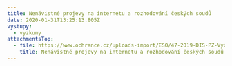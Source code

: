 ```yaml
---
title: Nenávistné projevy na internetu a rozhodování českých soudů
date: 2020-01-31T13:25:13.805Z
vystupy:
  - vyzkumy
attachmentsTop:
  - file: https://www.ochrance.cz/uploads-import/ESO/47-2019-DIS-PZ-Vyzkumna_zprava.pdf
    title: Nenávistné projevy na internetu a rozhodování českých soudů
---
```

